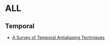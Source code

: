 # ALL

## Temporal
- [A Survey of Temporal Antialiasing Techniques](<A Survey of Temporal Antialiasing Techniques.md>)